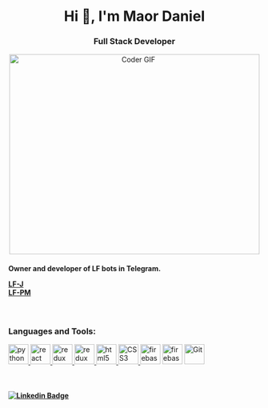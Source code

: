 <h1 align="center">Hi 👋, I'm Maor Daniel</h1>
<h3 align="center">Full Stack Developer</h3>

<p align="center">
    <img src="https://media.giphy.com/media/SWoSkN6DxTszqIKEqv/giphy.gif" alt="Coder GIF" width="500" height="400">
  <p>
      
<h4>
    <p>
        Owner and developer of LF bots in Telegram.
    </p>
    <a href="https://t.me/LFJunior1">
        LF-J
    </a>
    <br/>
    <a href="https://t.me/joinchat/DVhxn1fPpHxAUwBTiXZ8yg">
        LF-PM
    </a>
</h4>

<br/>

<h3 align="left">Languages and Tools:</h3>

<p align="left"> 
    <a href="https://www.python.org" target="_blank"> <img src="https://www.vectorlogo.zone/logos/python/python-icon.svg" alt="python" width="40" height="40"/> </a>
    <a href="https://reactjs.org/" target="_blank"> <img src="https://www.vectorlogo.zone/logos/reactjs/reactjs-icon.svg" alt="react" width="40" height="40"/> </a>
    <a href="https://redux.js.org" target="_blank"> <img src="https://everyday.codes/wp-content/uploads/2020/01/0-U2DmhXYumRyXH6X1.png" alt="redux" width="40" height="40"/> </a>
    <a href="https://getbootstrap.com/" target="_blank"> <img src="https://www.vectorlogo.zone/logos/getbootstrap/getbootstrap-icon.svg" alt="redux" width="40" height="40"/> </a>
    <a href="https://www.w3.org/html/" target="_blank"> <img src="https://www.vectorlogo.zone/logos/w3_html5/w3_html5-icon.svg" alt="html5" width="40" height="40"/> </a>
    <a href="https://www.w3schools.com/css/" target="_blank"> <img src="https://cdn4.iconfinder.com/data/icons/social-media-logos-6/512/121-css3-512.png" alt="CSS3" width="40" height="40"/> </a> 
    <a href="https://firebase.google.com/" target="_blank"> <img src="https://www.vectorlogo.zone/logos/firebase/firebase-icon.svg" alt="firebase" width="40" height="40"/></a> 
    <a href="https://www.heroku.com/" target="_blank"> <img src="https://www.vectorlogo.zone/logos/heroku/heroku-icon.svg" alt="firebase" width="40" height="40"/></a>
    <a href="https://git-scm.com/" target="_blank"> <img src="https://www.vectorlogo.zone/logos/git-scm/git-scm-icon.svg" alt="Git" width="40" height="40"/> </a> 
</p>

<br/>

<p align="center">

   ####       [![Linkedin Badge](https://img.shields.io/badge/-Maor%20Daniel-blue?style=flat&logo=linkedin&link=https://www.linkedin.com/in/maor-daniel-606b84185/)](https://www.linkedin.com/in/maor-daniel-606b84185/) 
</p>
